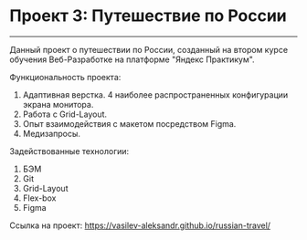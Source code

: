 # Проект 3: Путешествие по России
---------------------------------

Данный проект о путешествии по России, созданный на втором курсе обучения Веб-Разработке на платформе "Яндекс Практикум".

Функциональность проекта:

1. Адаптивная верстка. 4 наиболее распространенных конфигурации экрана монитора.
2. Работа с Grid-Layout.
3. Опыт взаимодействия с макетом посредством Figma.
4. Медизапросы.

Задействованные технологии:
1. БЭМ
2. Git
3. Grid-Layout
4. Flex-box
5. Figma

Ссылка на проект:
https://vasilev-aleksandr.github.io/russian-travel/






